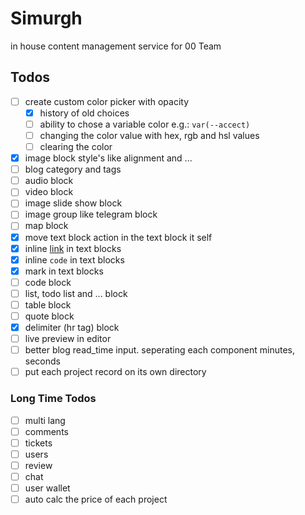 # Simurgh

in house content management service for 00 Team

## Todos

-   [ ] create custom color picker with opacity
    -   [x] history of old choices
    -   [ ] ability to chose a variable color e.g.: `var(--accect)`
    -   [ ] changing the color value with hex, rgb and hsl values
    -   [ ] clearing the color
-   [x] image block style's like alignment and ...
-   [ ] blog category and tags
-   [ ] audio block
-   [ ] video block
-   [ ] image slide show block
-   [ ] image group like telegram block
-   [ ] map block
-   [x] move text block action in the text block it self
-   [x] inline [link](https://00-team.org) in text blocks
-   [x] inline `code` in text blocks
-   [x] mark in text blocks
-   [ ] code block
-   [ ] list, todo list and ... block
-   [ ] table block
-   [ ] quote block
-   [x] delimiter (hr tag) block
-   [ ] live preview in editor
-   [ ] better blog read_time input. seperating each component minutes, seconds
-   [ ] put each project record on its own directory

### Long Time Todos

-   [ ] multi lang
-   [ ] comments
-   [ ] tickets
-   [ ] users
-   [ ] review
-   [ ] chat
-   [ ] user wallet
-   [ ] auto calc the price of each project
